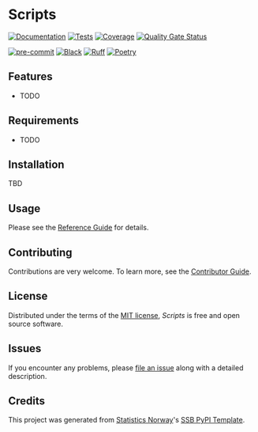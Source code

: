 # Scripts

[![Documentation](https://github.com/arneso-ssb/scripts/actions/workflows/docs.yml/badge.svg)][documentation]
[![Tests](https://github.com/arneso-ssb/scripts/actions/workflows/tests.yml/badge.svg)][tests]
[![Coverage](https://sonarcloud.io/api/project_badges/measure?project=arneso-ssb_scripts&metric=coverage)][sonarcov]
[![Quality Gate Status](https://sonarcloud.io/api/project_badges/measure?project=arneso-ssb_scripts&metric=alert_status)][sonarquality]

[![pre-commit](https://img.shields.io/badge/pre--commit-enabled-brightgreen?logo=pre-commit&logoColor=white)][pre-commit]
[![Black](https://img.shields.io/badge/code%20style-black-000000.svg)][black]
[![Ruff](https://img.shields.io/endpoint?url=https://raw.githubusercontent.com/astral-sh/ruff/main/assets/badge/v2.json)](https://github.com/astral-sh/ruff)
[![Poetry](https://img.shields.io/endpoint?url=https://python-poetry.org/badge/v0.json)][poetry]

[documentation]: https://arneso-ssb.github.io/scripts
[tests]: https://github.com/arneso-ssb/scripts/actions?workflow=Tests

[sonarcov]: https://sonarcloud.io/summary/overall?id=arneso-ssb_scripts
[sonarquality]: https://sonarcloud.io/summary/overall?id=arneso-ssb_scripts
[pre-commit]: https://github.com/pre-commit/pre-commit
[black]: https://github.com/psf/black
[poetry]: https://python-poetry.org/

## Features

- TODO

## Requirements

- TODO

## Installation

TBD


## Usage

Please see the [Reference Guide] for details.

## Contributing

Contributions are very welcome.
To learn more, see the [Contributor Guide].

## License

Distributed under the terms of the [MIT license][license],
_Scripts_ is free and open source software.

## Issues

If you encounter any problems,
please [file an issue] along with a detailed description.

## Credits

This project was generated from [Statistics Norway]'s [SSB PyPI Template].

[statistics norway]: https://www.ssb.no/en
[ssb pypi template]: https://github.com/statisticsnorway/ssb-pypitemplate
[file an issue]: https://github.com/arneso-ssb/scripts/issues

<!-- github-only -->

[license]: https://github.com/arneso-ssb/scripts/blob/main/LICENSE
[contributor guide]: https://github.com/arneso-ssb/scripts/blob/main/CONTRIBUTING.md
[reference guide]: https://arneso-ssb.github.io/scripts/reference.html

